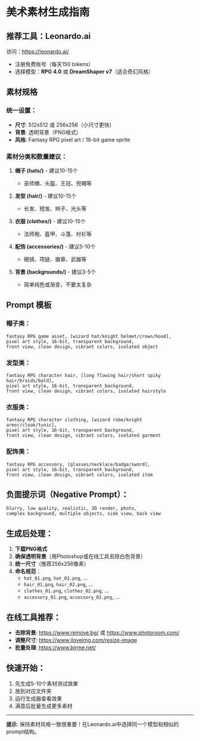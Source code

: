 # 美术素材生成指南

## 推荐工具：Leonardo.ai

访问：https://leonardo.ai/
- 注册免费账号（每天150 tokens）
- 选择模型：**RPG 4.0** 或 **DreamShaper v7**（适合奇幻风格）

## 素材规格

### 统一设置：
- **尺寸**: 512x512 或 256x256（小尺寸更快）
- **背景**: 透明背景（PNG格式）
- **风格**: Fantasy RPG pixel art / 16-bit game sprite

### 素材分类和数量建议：

1. **帽子 (hats/)** - 建议10-15个
   - 巫师帽、头盔、王冠、兜帽等

2. **发型 (hair/)** - 建议10-15个
   - 长发、短发、辫子、光头等

3. **衣服 (clothes/)** - 建议10-15个
   - 法师袍、盔甲、斗篷、衬衫等

4. **配饰 (accessories/)** - 建议5-10个
   - 眼镜、项链、徽章、武器等

5. **背景 (backgrounds/)** - 建议3-5个
   - 简单纯色或渐变，不要太复杂

## Prompt 模板

### 帽子类：
```
fantasy RPG game asset, [wizard hat/knight helmet/crown/hood], 
pixel art style, 16-bit, transparent background, 
front view, clean design, vibrant colors, isolated object
```

### 发型类：
```
fantasy RPG character hair, [long flowing hair/short spiky hair/braids/bald], 
pixel art style, 16-bit, transparent background,
front view, clean design, vibrant colors, isolated hairstyle
```

### 衣服类：
```
fantasy RPG character clothing, [wizard robe/knight armor/cloak/tunic],
pixel art style, 16-bit, transparent background,
front view, clean design, vibrant colors, isolated garment
```

### 配饰类：
```
fantasy RPG accessory, [glasses/necklace/badge/sword],
pixel art style, 16-bit, transparent background,
front view, clean design, vibrant colors, isolated item
```

## 负面提示词（Negative Prompt）：
```
blurry, low quality, realistic, 3D render, photo, 
complex background, multiple objects, side view, back view
```

## 生成后处理：

1. **下载PNG格式**
2. **确保透明背景**（用Photoshop或在线工具去除白色背景）
3. **统一尺寸**（推荐256x256像素）
4. **命名规范**：
   - `hat_01.png`, `hat_02.png`, ...
   - `hair_01.png`, `hair_02.png`, ...
   - `clothes_01.png`, `clothes_02.png`, ...
   - `accessory_01.png`, `accessory_02.png`, ...

## 在线工具推荐：

- **去除背景**: https://www.remove.bg/ 或 https://www.photoroom.com/
- **调整尺寸**: https://www.iloveimg.com/resize-image
- **批量处理**: https://www.birme.net/

## 快速开始：

1. 先生成5-10个素材测试效果
2. 放到对应文件夹
3. 运行生成器查看效果
4. 满意后批量生成更多素材

---

**提示**: 保持素材风格一致很重要！在Leonardo.ai中选择同一个模型和相似的prompt结构。

